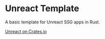 # Unreact Template

A basic template for Unreact SSG apps in Rust.

[Unreact on Crates.io](https://crates.io/crates/unreact)
